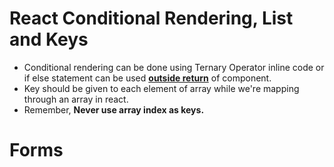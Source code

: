 # React Conditional Rendering, List and Keys

- Conditional rendering can be done using Ternary Operator inline code or if else statement can be used <b><u>outside return</u></b> of component.
- Key should be given to each element of array while we're mapping through an array in react.
- Remember, <b>Never use array index as keys.</b>


# Forms 

